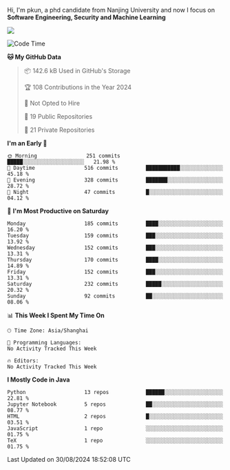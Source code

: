 Hi, I'm pkun, a phd candidate from Nanjing University and now I focus on **Software Engineering, Security and Machine Learning**

<!--![GitHub Snake Light](https://github.com/pppppkun/pppppkun/blob/output/github-snake.svg#gh-light-mode-only)-->
<!--![GitHub Snake dark](https://github.com/pppppkun/pppppkun/blob/output/github-snake-dark.svg#gh-dark-mode-only)-->

![](https://komarev.com/ghpvc/?username=pppppkun)
<!--START_SECTION:waka-->
![Code Time](http://img.shields.io/badge/Code%20Time-2%2C010%20hrs%2026%20mins-blue)

**🐱 My GitHub Data** 

> 📦 142.6 kB Used in GitHub's Storage 
 > 
> 🏆 108 Contributions in the Year 2024
 > 
> 🚫 Not Opted to Hire
 > 
> 📜 19 Public Repositories 
 > 
> 🔑 21 Private Repositories 
 > 
**I'm an Early 🐤** 

```text
🌞 Morning                251 commits         █████░░░░░░░░░░░░░░░░░░░░   21.98 % 
🌆 Daytime                516 commits         ███████████░░░░░░░░░░░░░░   45.18 % 
🌃 Evening                328 commits         ███████░░░░░░░░░░░░░░░░░░   28.72 % 
🌙 Night                  47 commits          █░░░░░░░░░░░░░░░░░░░░░░░░   04.12 % 
```
📅 **I'm Most Productive on Saturday** 

```text
Monday                   185 commits         ████░░░░░░░░░░░░░░░░░░░░░   16.20 % 
Tuesday                  159 commits         ███░░░░░░░░░░░░░░░░░░░░░░   13.92 % 
Wednesday                152 commits         ███░░░░░░░░░░░░░░░░░░░░░░   13.31 % 
Thursday                 170 commits         ████░░░░░░░░░░░░░░░░░░░░░   14.89 % 
Friday                   152 commits         ███░░░░░░░░░░░░░░░░░░░░░░   13.31 % 
Saturday                 232 commits         █████░░░░░░░░░░░░░░░░░░░░   20.32 % 
Sunday                   92 commits          ██░░░░░░░░░░░░░░░░░░░░░░░   08.06 % 
```


📊 **This Week I Spent My Time On** 

```text
🕑︎ Time Zone: Asia/Shanghai

💬 Programming Languages: 
No Activity Tracked This Week

🔥 Editors: 
No Activity Tracked This Week
```

**I Mostly Code in Java** 

```text
Python                   13 repos            ██████░░░░░░░░░░░░░░░░░░░   22.81 % 
Jupyter Notebook         5 repos             ██░░░░░░░░░░░░░░░░░░░░░░░   08.77 % 
HTML                     2 repos             █░░░░░░░░░░░░░░░░░░░░░░░░   03.51 % 
JavaScript               1 repo              ░░░░░░░░░░░░░░░░░░░░░░░░░   01.75 % 
TeX                      1 repo              ░░░░░░░░░░░░░░░░░░░░░░░░░   01.75 % 
```




 Last Updated on 30/08/2024 18:52:08 UTC
<!--END_SECTION:waka-->
